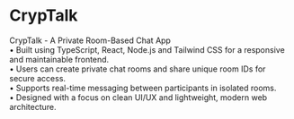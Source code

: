 # CrypTalk

CrypTalk - A Private Room-Based Chat App  
•	Built using TypeScript, React, Node.js and Tailwind CSS for a responsive and maintainable frontend.  
•	Users can create private chat rooms and share unique room IDs for secure access.  
•	Supports real-time messaging between participants in isolated rooms.  
•	Designed with a focus on clean UI/UX and lightweight, modern web architecture.  

